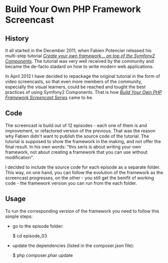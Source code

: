 # Build Your Own PHP Framework Screencast

## History

It all started in the December 2011, when Fabien Potencier released his multi-step tutorial [*Create your own framework... on top of the Symfony2 Components*](http://fabien.potencier.org/article/50/create-your-own-framework-on-top-of-the-symfony2-components-part-1). The tutorial was very well received by the community and became the de-facto stadard on how to write modern web applications.

In April 2012 I have decided to repackage the original tutorial in the form of video screencasts, so that even more members of the community, especially the visual learners, could be reached and tought the best practices of using Symfony2 Components. That is how [*Build Your Own PHP Framework Screencast Series*](http://object-oriented-php.com/2012/03/screencast-series-creating-own-php-framework-using-symfony2-components-episode-1/) came to be.

## Code

The screencast is build out of 12 episodes - each one of them is and improvement, or refactored version of the previous. That was the reason why Fabien didn't want to publish the source code of the tutorial. The tutorial is supposed to show the framework in the making, and not offer the final result. In his own words: "this seris is about writing your own framework, not about creating a framework that you can use without modification".

I decided to include the source code for each episode as a separate folder. This way, on one hand, you can follow the evolution of the framework as the screencast progresses, on the other - you still get the benifit of working code - the framework version you can run from the each folder.

## Usage

To run the corresponding version of the framework you need to follow this simple steps: 

- go to the episode folder:

	$ cd episode_03

- update the dependencies (listed in the composer.json file):
	
	$ php composer.phar update

